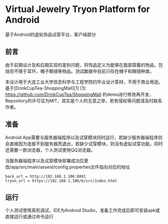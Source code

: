 # Virtual Jewelry Tryon Platform for Android

基于Android的虚拟饰品试穿平台，客户端部分
## 前言
由于前期设计及和后期实现的差别问题，将饰品定义为能够在面部穿戴的物品，包括但不限于耳环，帽子眼镜等物品。测试数据中目前只存在帽子和眼镜种类。

本设计用于大连工业大学信息科学与工程学院的毕业设计答辩，不用于商业用途。基于[DrinkCupTea-ShoppingMall][1] [1]: https://github.com/DrinkCupTea/ShoppingMall 的demo进行修改再开发，Repository的许可证为MIT，其实是个人的无意之举，若有侵权等问题请及时联系作者。


## 准备
Android App需要与服务器端程序以及试穿模块同时运行，若缺少服务器端程序则会直接因为连接不到服务器而退出，若缺少试穿模块，则没有虚拟试穿功能。同时还需要一款浏览器，个人测试使用QQ浏览器。

当服务器端程序以及试穿模块部署成功后更改/app/src/main/assest/config.properties文件指向对应的地址
```
back_url = http://192.168.1.106:8081
tryon_url = https://192.168.1.106/b/src/index.html
```
## 运行
个人测试使用真机调试，IDE为Android Studio，准备工作完成后即可安装apk或直接运行或通过命令运行